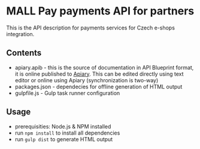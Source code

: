 # MALL Pay payments API for partners

This is the API description for payments services for Czech e-shops integration.


## Contents
- apiary.apib - this is the source of documentation in API Blueprint format, it is online published to [Apiary](https://mallpayapi.docs.apiary.io/). This can be edited directly using text editor or online using Apiary (synchronization is two-way)
- packages.json - dependecies for offline generation of HTML output
- gulpfile.js - Gulp task runner configuration

## Usage
- prerequisities: Node.js & NPM installed
- run `npm install` to install all dependencies
- run `gulp dist` to generate HTML output

